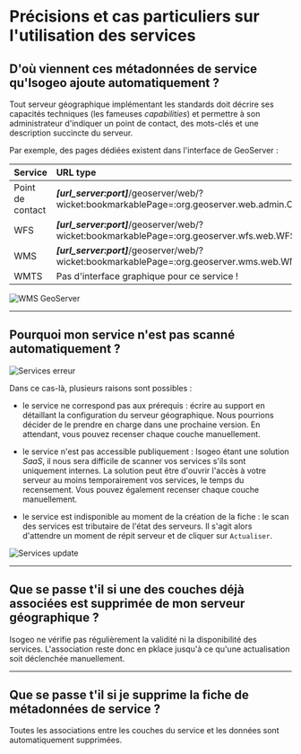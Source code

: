 # Précisions et cas particuliers sur l'utilisation des services

## D'où viennent ces métadonnées de service qu'Isogeo ajoute automatiquement ?

Tout serveur géographique implémentant les standards doit décrire ses capacités techniques (les fameuses *capabilities*) et permettre à son administrateur d'indiquer un point de contact, des mots-clés et une description succincte du serveur.


Par exemple, des pages dédiées existent dans l'interface de GeoServer :

| Service          | URL type |
| :--------------- | :-- |
| Point de contact | ***[url_server:port]***/geoserver/web/?wicket:bookmarkablePage=:org.geoserver.web.admin.ContactPage |
| WFS              | ***[url_server:port]***/geoserver/web/?wicket:bookmarkablePage=:org.geoserver.wfs.web.WFSAdminPage |
| WMS              | ***[url_server:port]***/geoserver/web/?wicket:bookmarkablePage=:org.geoserver.wms.web.WMSAdminPage |
| WMTS             | Pas d'interface graphique pour ce service ! |


![WMS GeoServer](/images/inv_edit_srv_CLC_WFS_GetCapSource_geoserver.png "Interface de documentation du GetCapabilities du WMS dans GeoServer")

______________

## Pourquoi mon service n'est pas scanné automatiquement ?

![Services erreur](/images/inv_edit_srv_unreachable.png "Une erreur est survenue durant le scan du service. Impossible de pré-remplir les métadonnées.")

Dans ce cas-là, plusieurs raisons sont possibles :
* le service ne correspond pas aux prérequis : écrire au support en détaillant la configuration du serveur géographique. Nous pourrions décider de le prendre en charge dans une prochaine version. En attendant, vous pouvez recenser chaque couche manuellement.

* le service n'est pas accessible publiquement : Isogeo étant une solution *SaaS*, il nous sera difficile de scanner vos services s'ils sont uniquement internes. La solution peut être d'ouvrir l'accès à votre serveur au moins temporairement vos services, le temps du recensement. Vous pouvez également recenser chaque couche manuellement.

* le service est indisponible au moment de la création de la fiche : le scan des services est tributaire de l'état des serveurs. Il s'agit alors d'attendre un moment de répit serveur et de cliquer sur `Actualiser`.

![Services update](/images/inv_edit_srv_update.png "Cliquer sur Actualiser pour mettre à jour les informations des fiches de type service.")

_____________

## Que se passe t'il si une des couches déjà associées est supprimée de mon serveur géographique ?

Isogeo ne vérifie pas régulièrement la validité ni la disponibilité des services. L'association reste donc en pklace jusqu'à ce qu'une actualisation soit déclenchée manuellement.

_____________

## Que se passe t'il si je supprime la fiche de métadonnées de service ?

Toutes les associations entre les couches du service et les données sont automatiquement supprimées.
